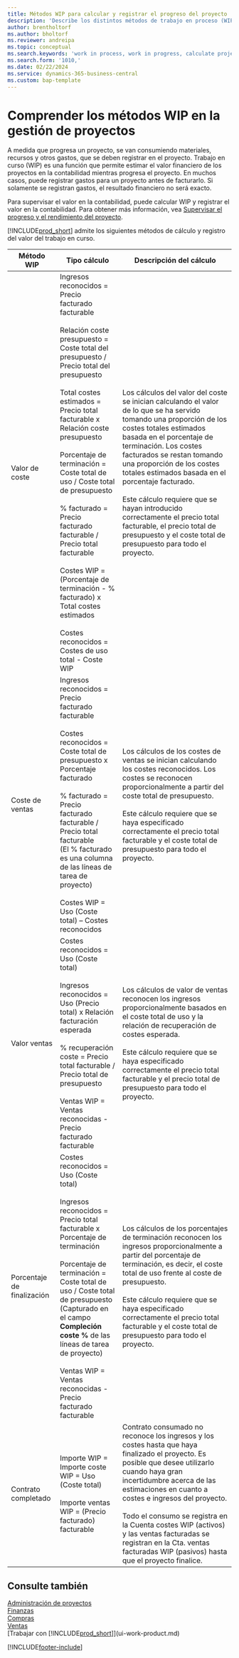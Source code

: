 ```yaml
---
title: Métodos WIP para calcular y registrar el progreso del proyecto
description: 'Describe los distintos métodos de trabajo en proceso (WIP) que puede utilizar para registrar, supervisar y calcular la información financiera de los proyectos en curso.'
author: brentholtorf
ms.author: bholtorf
ms.reviewer: andreipa
ms.topic: conceptual
ms.search.keywords: 'work in process, work in progress, calculate project WIP'
ms.search.form: '1010,'
ms.date: 02/22/2024
ms.service: dynamics-365-business-central
ms.custom: bap-template
---
```

# <a name="understanding-wip-methods-in-project-management"></a>Comprender los métodos WIP en la gestión de proyectos

A medida que progresa un proyecto, se van consumiendo materiales, recursos y otros gastos, que se deben registrar en el proyecto. Trabajo en curso (WIP) es una función que permite estimar el valor financiero de los proyectos en la contabilidad mientras progresa el proyecto. En muchos casos, puede registrar gastos para un proyecto antes de facturarlo. Si solamente se registran gastos, el resultado financiero no será exacto.

Para supervisar el valor en la contabilidad, puede calcular WIP y registrar el valor en la contabilidad. Para obtener más información, vea [Supervisar el progreso y el rendimiento del proyecto](projects-how-monitor-progress-performance.md).

[!INCLUDE[prod_short](includes/prod_short.md)] admite los siguientes métodos de cálculo y registro del valor del trabajo en curso.

| Método WIP | Tipo cálculo | Descripción del cálculo |
| --- | --- | --- |
| Valor de coste |Ingresos reconocidos = Precio facturado facturable <br /><br />Relación coste presupuesto = Coste total del presupuesto / Precio total del presupuesto <br /><br />Total costes estimados = Precio total facturable x Relación coste presupuesto <br /><br />Porcentaje de terminación = Coste total de uso / Coste total de presupuesto <br /><br />% facturado = Precio facturado facturable / Precio total facturable <br /><br />Costes WIP = (Porcentaje de terminación - % facturado) x Total costes estimados <br /><br />Costes reconocidos = Costes de uso total - Coste WIP|Los cálculos del valor del coste se inician calculando el valor de lo que se ha servido tomando una proporción de los costes totales estimados basada en el porcentaje de terminación. Los costes facturados se restan tomando una proporción de los costes totales estimados basada en el porcentaje facturado.<br /><br />Este cálculo requiere que se hayan introducido correctamente el precio total facturable, el precio total de presupuesto y el coste total de presupuesto para todo el proyecto. |
| Coste de ventas |Ingresos reconocidos = Precio facturado facturable<br /><br /> Costes reconocidos = Coste total de presupuesto x Porcentaje facturado<br /><br /> % facturado = Precio facturado facturable / Precio total facturable<br /> (El % facturado es una columna de las líneas de tarea de proyecto)<br /><br /> Costes WIP = Uso (Coste total) – Costes reconocidos |Los cálculos de los costes de ventas se inician calculando los costes reconocidos. Los costes se reconocen proporcionalmente a partir del coste total de presupuesto.<br /><br /> Este cálculo requiere que se haya especificado correctamente el precio total facturable y el coste total de presupuesto para todo el proyecto. |
| Valor ventas |Costes reconocidos = Uso (Coste total)<br /><br /> Ingresos reconocidos = Uso (Precio total) x Relación facturación esperada<br /><br /> % recuperación coste = Precio total facturable / Precio total de presupuesto<br /><br /> Ventas WIP = Ventas reconocidas - Precio facturado facturable |Los cálculos de valor de ventas reconocen los ingresos proporcionalmente basados en el coste total de uso y la relación de recuperación de costes esperada.<br /><br /> Este cálculo requiere que se haya especificado correctamente el precio total facturable y el precio total de presupuesto para todo el proyecto. |
| Porcentaje de finalización |Costes reconocidos = Uso (Coste total)<br /><br /> Ingresos reconocidos = Precio total facturable x Porcentaje de terminación<br /><br /> Porcentaje de terminación = Coste total de uso / Coste total de presupuesto<br /> (Capturado en el campo **Compleción coste %** de las líneas de tarea de proyecto)<br /><br /> Ventas WIP = Ventas reconocidas - Precio facturado facturable |Los cálculos de los porcentajes de terminación reconocen los ingresos proporcionalmente a partir del porcentaje de terminación, es decir, el coste total de uso frente al coste de presupuesto.<br /><br /> Este cálculo requiere que se haya especificado correctamente el precio total facturable y el coste total de presupuesto para todo el proyecto. |
| Contrato completado |Importe WIP = Importe coste WIP = Uso (Coste total)<br /><br /> Importe ventas WIP = (Precio facturado) facturable |Contrato consumado no reconoce los ingresos y los costes hasta que haya finalizado el proyecto. Es posible que desee utilizarlo cuando haya gran incertidumbre acerca de las estimaciones en cuanto a costes e ingresos del proyecto.<br /><br /> Todo el consumo se registra en la Cuenta costes WIP (activos) y las ventas facturadas se registran en la Cta. ventas facturadas WIP (pasivos) hasta que el proyecto finalice. |

## <a name="see-also"></a>Consulte también

[Administración de proyectos](projects-manage-projects.md)  
[Finanzas](finance.md)  
[Compras](purchasing-manage-purchasing.md)  
[Ventas](sales-manage-sales.md)  
[Trabajar con [!INCLUDE[prod_short](includes/prod_short.md)]](ui-work-product.md)  


[!INCLUDE[footer-include](includes/footer-banner.md)]
